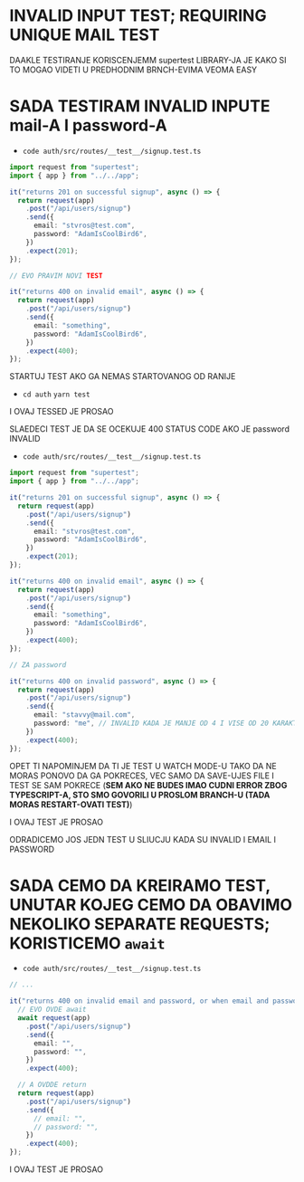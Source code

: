 # INVALID INPUT TEST; REQUIRING UNIQUE MAIL TEST

DAAKLE TESTIRANJE KORISCENJEMM supertest LIBRARY-JA JE KAKO SI TO MOGAO VIDETI U PREDHODNIM BRNCH-EVIMA VEOMA EASY

# SADA TESTIRAM INVALID INPUTE mail-A I password-A

- `code auth/src/routes/__test__/signup.test.ts`

```ts
import request from "supertest";
import { app } from "../../app";

it("returns 201 on successful signup", async () => {
  return request(app)
    .post("/api/users/signup")
    .send({
      email: "stvros@test.com",
      password: "AdamIsCoolBird6",
    })
    .expect(201);
});

// EVO PRAVIM NOVI TEST

it("returns 400 on invalid email", async () => {
  return request(app)
    .post("/api/users/signup")
    .send({
      email: "something",
      password: "AdamIsCoolBird6",
    })
    .expect(400);
});

```

STARTUJ TEST AKO GA NEMAS STARTOVANOG OD RANIJE

- `cd auth` `yarn test`

I OVAJ TESSED JE PROSAO

SLAEDECI TEST JE DA SE OCEKUJE 400 STATUS CODE AKO JE password INVALID

- `code auth/src/routes/__test__/signup.test.ts`

```ts
import request from "supertest";
import { app } from "../../app";

it("returns 201 on successful signup", async () => {
  return request(app)
    .post("/api/users/signup")
    .send({
      email: "stvros@test.com",
      password: "AdamIsCoolBird6",
    })
    .expect(201);
});

it("returns 400 on invalid email", async () => {
  return request(app)
    .post("/api/users/signup")
    .send({
      email: "something",
      password: "AdamIsCoolBird6",
    })
    .expect(400);
});

// ZA password

it("returns 400 on invalid password", async () => {
  return request(app)
    .post("/api/users/signup")
    .send({
      email: "stavvy@mail.com",
      password: "me", // INVALID KADA JE MANJE OD 4 I VISE OD 20 KARAKTERA
    })
    .expect(400);
});

```

OPET TI NAPOMINJEM DA TI JE TEST U WATCH MODE-U TAKO DA NE MORAS PONOVO DA GA POKRECES, VEC SAMO DA SAVE-UJES FILE I TEST SE SAM POKRECE (**SEM AKO NE BUDES IMAO CUDNI ERROR ZBOG TYPESCRIPT-A, STO SMO GOVORILI U PROSLOM BRANCH-U (TADA MORAS RESTART-OVATI TEST)**)

I OVAJ TEST JE PROSAO

ODRADICEMO JOS JEDN TEST U SLIUCJU KADA SU INVALID I EMAIL I PASSWORD

# SADA CEMO DA KREIRAMO TEST, UNUTAR KOJEG CEMO DA OBAVIMO NEKOLIKO SEPARATE REQUESTS; KORISTICEMO `await`


- `code auth/src/routes/__test__/signup.test.ts`

```ts
// ...

it("returns 400 on invalid email and password, or when email and password are missing", async () => {
  // EVO OVDE await
  await request(app)
    .post("/api/users/signup")
    .send({
      email: "",
      password: "",
    })
    .expect(400);

  // A OVDDE return
  return request(app)
    .post("/api/users/signup")
    .send({
      // email: "",
      // password: "",
    })
    .expect(400);
});
```

I OVAJ TEST JE PROSAO
